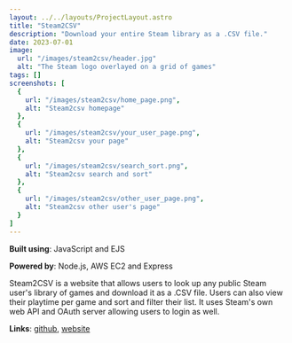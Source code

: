 ```yaml
---
layout: ../../layouts/ProjectLayout.astro
title: "Steam2CSV"
description: "Download your entire Steam library as a .CSV file."
date: 2023-07-01
image:
  url: "/images/steam2csv/header.jpg"
  alt: "The Steam logo overlayed on a grid of games"
tags: []
screenshots: [
  {
    url: "/images/steam2csv/home_page.png",
    alt: "Steam2csv homepage"
  },
  {
    url: "/images/steam2csv/your_user_page.png",
    alt: "Steam2csv your page"
  },
  {
    url: "/images/steam2csv/search_sort.png",
    alt: "Steam2csv search and sort"
  },
  {
    url: "/images/steam2csv/other_user_page.png",
    alt: "Steam2csv other user's page"
  }
]
---
```


**Built using**: JavaScript and EJS

**Powered by**: Node.js, AWS EC2 and Express

Steam2CSV is a website that allows users to look up any public Steam
user&apos;s library of games and download it as a .CSV file. Users can also
view their playtime per game and sort and filter their list. It uses Steam's
own web API and OAuth server allowing users to login as well.</p>

**Links**: [github](https://www.github.com/yburshe/steam2csv), [website](https://www.steam2csv.xyz)
</div>
